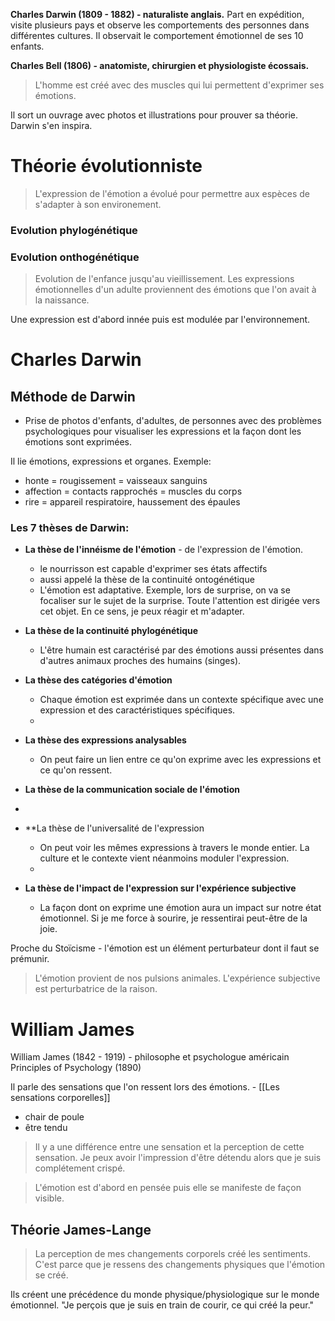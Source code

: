 
**Charles Darwin (1809 - 1882) - naturaliste anglais.**
Part en expédition, visite plusieurs pays et observe les comportements des personnes dans différentes cultures.
Il observait le comportement émotionnel de ses 10 enfants.

**Charles Bell (1806) - anatomiste, chirurgien et physiologiste écossais.**
>L'homme est créé avec des muscles qui lui permettent d'exprimer ses émotions.


Il sort un ouvrage avec photos et illustrations pour prouver sa théorie. Darwin s'en inspira.

# Théorie évolutionniste
> L'expression de l'émotion a évolué pour permettre aux espèces de s'adapter à son environement.

### Evolution phylogénétique
### Evolution onthogénétique
> Evolution de l'enfance jusqu'au vieillissement.
> Les expressions émotionnelles d'un adulte proviennent des émotions que l'on avait à la naissance.

Une expression est d'abord innée puis est modulée par l'environnement.


# Charles Darwin
## Méthode de Darwin
- Prise de photos d'enfants, d'adultes, de personnes avec des problèmes psychologiques pour visualiser les expressions et la façon dont les émotions sont exprimées.

Il lie émotions, expressions et organes.
Exemple: 
- honte = rougissement = vaisseaux sanguins
- affection = contacts rapprochés = muscles du corps
- rire = appareil respiratoire, haussement des épaules

### Les 7 thèses de Darwin:

- **La thèse de l'innéisme de l'émotion** - de l'expression de l'émotion.
	- le nourrisson est capable d'exprimer ses états affectifs
	- aussi appelé la thèse de la continuité ontogénétique
	- L'émotion est adaptative. Exemple, lors de surprise, on va se focaliser sur le sujet de la surprise. Toute l'attention est dirigée vers cet objet. En ce sens, je peux réagir et m'adapter.

- **La thèse de la continuité phylogénétique**
	- L'être humain est caractérisé par des émotions aussi présentes dans d'autres animaux proches des humains (singes).
	
- **La thèse des catégories d'émotion**
	- Chaque émotion est exprimée dans un contexte spécifique avec une expression et des caractéristiques spécifiques.
	- 
- **La thèse des expressions analysables**
	- On peut faire un lien entre ce qu'on exprime avec les expressions et ce qu'on ressent.

- **La thèse de la communication sociale de l'émotion**
-
- **La thèse de l'universalité de l'expression
	- On peut voir les mêmes expressions à travers le monde entier. La culture et le contexte vient néanmoins moduler l'expression.
	- 
- **La thèse de l'impact de l'expression sur l'expérience subjective**
	- La façon dont on exprime une émotion aura un impact sur notre état émotionnel. Si je me force à sourire, je ressentirai peut-être de la joie.

Proche du Stoïcisme - l'émotion est un élément perturbateur dont il faut se prémunir.
> L'émotion provient de nos pulsions animales.
> L'expérience subjective est perturbatrice de la raison.


# William James

William James (1842 - 1919) - philosophe et psychologue américain
Principles of Psychology (1890)


Il parle des sensations que l'on ressent lors des émotions. - [[Les sensations corporelles]]
- chair de poule
- être tendu

> Il y a une différence entre une sensation et la perception de cette sensation. Je peux avoir l'impression d'être détendu alors que je suis complétement crispé.

> L'émotion est d'abord en pensée puis elle se manifeste de façon visible.

## Théorie James-Lange
>La perception de mes changements corporels créé les sentiments.
>C'est parce que je ressens des changements physiques que l'émotion se créé.

Ils créent une précédence du monde physique/physiologique sur le monde émotionnel.
"Je perçois que je suis en train de courir, ce qui créé la peur."




